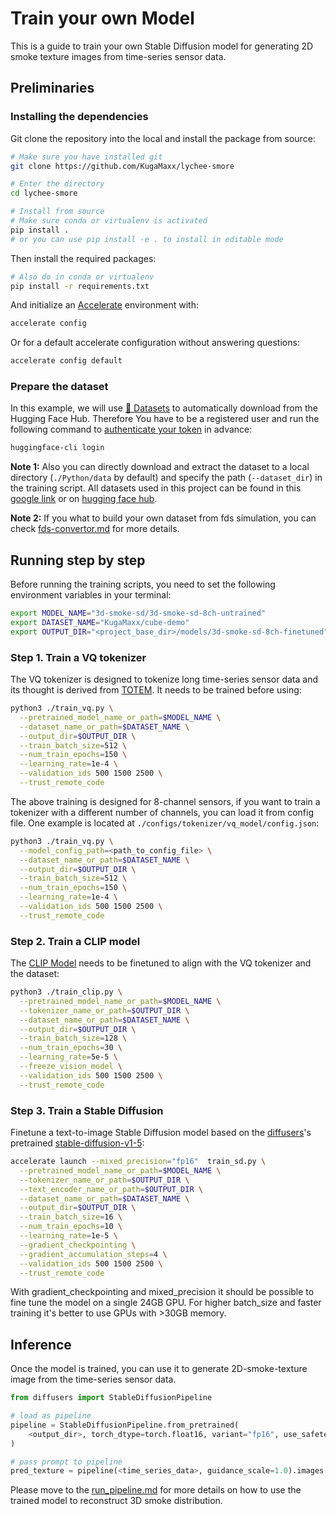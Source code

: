 # Train your own Model

This is a guide to train your own Stable Diffusion model for generating 2D smoke
 texture images from time-series sensor data.

## Preliminaries

### Installing the dependencies

Git clone the repository into the local and install the package from source:

```bash
# Make sure you have installed git
git clone https://github.com/KugaMaxx/lychee-smore

# Enter the directory
cd lychee-smore

# Install from source
# Make sure conda or virtualenv is activated
pip install .
# or you can use pip install -e . to install in editable mode
```

Then install the required packages:

```bash
# Also do in conda or virtualenv
pip install -r requirements.txt
```

And initialize an [Accelerate](https://github.com/huggingface/accelerate/)
environment with:

```bash
accelerate config
```

Or for a default accelerate configuration without answering questions:

```bash
accelerate config default
```

### Prepare the dataset

In this example, we will use
 [🤗 Datasets](https://huggingface.co/docs/datasets/en/index) to automatically
 download from the Hugging Face Hub. Therefore You have to be a registered user
 and run the following command to
 [authenticate your token](https://huggingface.co/docs/hub/security-tokens)
 in advance:

```bash
huggingface-cli login
```

**Note 1:** Also you can directly download and extract the dataset to a local
directory (`./Python/data` by default) and specify the path (`--dataset_dir`)
in the training script. All datasets used in this project can be found in this
[google link](https://huggingface.co/datasets) or on
[hugging face hub]().

**Note 2:** If you what to build your own dataset from fds simulation, you can
check [fds-convertor.md]() for more details.

## Running step by step

Before running the training scripts, you need to set the following environment
variables in your terminal:

```bash
export MODEL_NAME="3d-smoke-sd/3d-smoke-sd-8ch-untrained"
export DATASET_NAME="KugaMaxx/cube-demo"
export OUTPUT_DIR="<project_base_dir>/models/3d-smoke-sd-8ch-finetuned"
```

### Step 1. Train a VQ tokenizer

The VQ tokenizer is designed to tokenize long time-series sensor data and its
 thought is derived from [TOTEM](https://github.com/SaberaTalukder/TOTEM).
 It needs to be trained before using:

```bash
python3 ./train_vq.py \
  --pretrained_model_name_or_path=$MODEL_NAME \
  --dataset_name_or_path=$DATASET_NAME \
  --output_dir=$OUTPUT_DIR \
  --train_batch_size=512 \
  --num_train_epochs=150 \
  --learning_rate=1e-4 \
  --validation_ids 500 1500 2500 \
  --trust_remote_code
```

The above training is designed for 8-channel sensors, if you want to train a
 tokenizer with a different number of channels, you can load it from config file. 
 One example is located at `./configs/tokenizer/vq_model/config.json`:

```bash
python3 ./train_vq.py \
  --model_config_path=<path_to_config_file> \
  --dataset_name_or_path=$DATASET_NAME \
  --output_dir=$OUTPUT_DIR \
  --train_batch_size=512 \
  --num_train_epochs=150 \
  --learning_rate=1e-4 \
  --validation_ids 500 1500 2500 \
  --trust_remote_code
```

### Step 2. Train a CLIP model

The [CLIP Model](https://github.com/openai/CLIP) needs to be finetuned to align
 with the VQ tokenizer and the dataset:

```bash
python3 ./train_clip.py \
  --pretrained_model_name_or_path=$MODEL_NAME \
  --tokenizer_name_or_path=$OUTPUT_DIR \
  --dataset_name_or_path=$DATASET_NAME \
  --output_dir=$OUTPUT_DIR \
  --train_batch_size=128 \
  --num_train_epochs=30 \
  --learning_rate=5e-5 \
  --freeze_vision_model \
  --validation_ids 500 1500 2500 \
  --trust_remote_code
```

### Step 3. Train a Stable Diffusion

Finetune a text-to-image Stable Diffusion model based on the
[diffusers](https://huggingface.co/docs/diffusers/en/index)'s pretrained
[stable-diffusion-v1-5](https://huggingface.co/CompVis/stable-diffusion-v1-5):

```bash
accelerate launch --mixed_precision="fp16"  train_sd.py \
  --pretrained_model_name_or_path=$MODEL_NAME \
  --tokenizer_name_or_path=$OUTPUT_DIR \
  --text_encoder_name_or_path=$OUTPUT_DIR \
  --dataset_name_or_path=$DATASET_NAME \
  --output_dir=$OUTPUT_DIR \
  --train_batch_size=16 \
  --num_train_epochs=10 \
  --learning_rate=1e-5 \
  --gradient_checkpointing \
  --gradient_accumulation_steps=4 \
  --validation_ids 500 1500 2500 \
  --trust_remote_code
```

With gradient_checkpointing and mixed_precision it should be possible to fine tune
the model on a single 24GB GPU. For higher batch_size and faster training it's
better to use GPUs with >30GB memory.

## Inference

Once the model is trained, you can use it to generate 2D-smoke-texture image
 from the time-series sensor data.

```python
from diffusers import StableDiffusionPipeline

# load as pipeline
pipeline = StableDiffusionPipeline.from_pretrained(
    <output_dir>, torch_dtype=torch.float16, variant="fp16", use_safetensors=True
)

# pass prompt to pipeline
pred_texture = pipeline(<time_series_data>, guidance_scale=1.0).images[0]
```

Please move to the [run_pipeline.md]() for more details on how to use the
 trained model to reconstruct 3D smoke distribution.